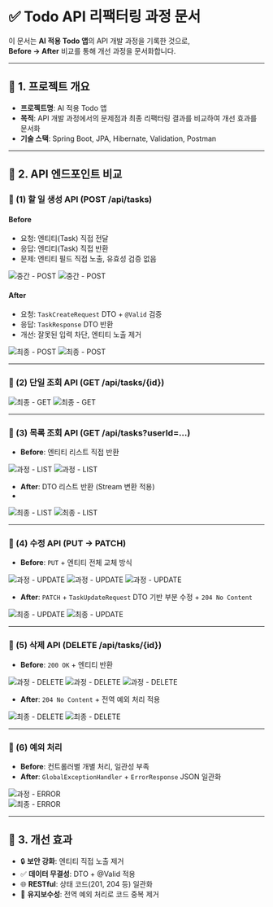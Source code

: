 # ✅ Todo API 리팩터링 과정 문서

이 문서는 **AI 적용 Todo 앱**의 API 개발 과정을 기록한 것으로,  
**Before → After** 비교를 통해 개선 과정을 문서화합니다.

---

## 📌 1. 프로젝트 개요
- **프로젝트명**: AI 적용 Todo 앱  
- **목적**: API 개발 과정에서의 문제점과 최종 리팩터링 결과를 비교하여 개선 효과를 문서화  
- **기술 스택**: Spring Boot, JPA, Hibernate, Validation, Postman  

---

## 📌 2. API 엔드포인트 비교

### 🔹 (1) 할 일 생성 API (POST /api/tasks)

#### Before
- 요청: 엔티티(Task) 직접 전달  
- 응답: 엔티티(Task) 직접 반환  
- 문제: 엔티티 필드 직접 노출, 유효성 검증 없음  

![중간 - POST](Todo/image/midTest/post_tasks_uesrid1_(3).png)
![중간 - POST](Todo/image/midTest/post_tasks_uesrid1_(1).png)



#### After
- 요청: `TaskCreateRequest` DTO + `@Valid` 검증  
- 응답: `TaskResponse` DTO 반환  
- 개선: 잘못된 입력 차단, 엔티티 노출 제거  

![최종 - POST](Todo/image/finalTest/after_post_task_userid1_(3).png)
![최종 - POST](Todo/image/finalTest/after_post_task_userid1_(1).png)

---

### 🔹 (2) 단일 조회 API (GET /api/tasks/{id})

![최종 - GET](Todo/image/finalTest/after_get_user1task_userid1_(2).png)
![최종 - GET](Todo/image/finalTest/after_get_user1task_userid1_(1).png)

---

### 🔹 (3) 목록 조회 API (GET /api/tasks?userId=...)

- **Before**: 엔티티 리스트 직접 반환  

![과정 - LIST](Todo/image/midTest/get_tasks_userid1_(2).png)
![과정 - LIST](Todo/image/midTest/get_tasks_userid1_(1).png)

- **After**: DTO 리스트 반환 (Stream 변환 적용)
- 
![최종 - LIST](Todo/image/finalTest/after_get_task_userid1_(2).png)
![최종 - LIST](Todo/image/finalTest/after_get_task_userid1_(1).png)

---

### 🔹 (4) 수정 API (PUT → PATCH)

- **Before**: `PUT` + 엔티티 전체 교체 방식   

![과정 - UPDATE](Todo/image/midTest/put_tasksuserid1_(2).png)
![과정 - UPDATE](Todo/image/midTest/put_tasksuserid1_(3).png)
![과정 - UPDATE](Todo/image/midTest/put_tasksuserid1_(1).png)

- **After**: `PATCH` + `TaskUpdateRequest` DTO 기반 부분 수정 + `204 No Content`
 
![최종 - UPDATE](Todo/image/finalTest/after_patch_task_userid1_(2).png)
![최종 - UPDATE](Todo/image/finalTest/after_patch_task_userid1_(1).png)

---

### 🔹 (5) 삭제 API (DELETE /api/tasks/{id})

- **Before**: `200 OK` + 엔티티 반환   

![과정 - DELETE](Todo/image/midTest/delete_tasks3_userid1_(2).png)
![과정 - DELETE](Todo/image/midTest/delete_tasks3_userid1_(3).png)
![과정 - DELETE](Todo/image/midTest/delete_tasks3_userid1_(1).png)

- **After**: `204 No Content` + 전역 예외 처리 적용

![최종 - DELETE](Todo/image/finalTest/after_delete_task_taskid1_(2).png)
![최종 - DELETE](Todo/image/finalTest/after_delete_task_taskid1_(1).png)

---

### 🔹 (6) 예외 처리

- **Before**: 컨트롤러별 개별 처리, 일관성 부족  
- **After**: `GlobalExceptionHandler` + `ErrorResponse` JSON 일관화  

![과정 - ERROR](Todo/image/finalTest/notexeptionmapping.png)  
![최종 - ERROR](Todo/image/finalTest/after_post_validation_error.png)

---

## 📌 3. 개선 효과

- 🔒 **보안 강화**: 엔티티 직접 노출 제거  
- ✅ **데이터 무결성**: DTO + @Valid 적용  
- 🌐 **RESTful**: 상태 코드(201, 204 등) 일관화  
- 🔧 **유지보수성**: 전역 예외 처리로 코드 중복 제거  
